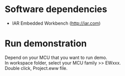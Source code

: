 # Software dependencies
* IAR Embedded Workbench (http://iar.com)

# Run demonstration
Depend on your MCU that you want to run demo.<br>
In workspace folder, select your MCU family >> EWxxx.<br>
Double click, Project.eww file.<br>

